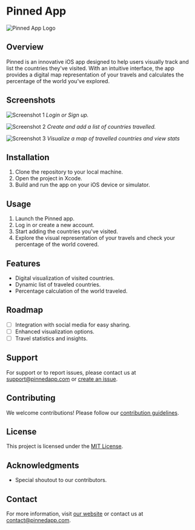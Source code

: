 # Pinned App

![Pinned App Logo](./Assets.xcassets/pinned_logo.imageset/pinned_logo.png?raw=true)

## Overview

Pinned is an innovative iOS app designed to help users visually track and list the countries they've visited. With an intuitive interface, the app provides a digital map representation of your travels and calculates the percentage of the world you've explored.

## Screenshots

![Screenshot 1](./Assets.xcassets/pinned_login.png?raw=true)
*Login or Sign up.*

![Screenshot 2](./Assets.xcassets/pinned_add.png?raw=true)
*Create and add a list of countries travelled.*

![Screenshot 3](./Assets.xcassets/pinned_visited.png?raw=true)
*Visualize a map of travelled countries and view stats*

## Installation

1. Clone the repository to your local machine.
2. Open the project in Xcode.
3. Build and run the app on your iOS device or simulator.

## Usage

1. Launch the Pinned app.
2. Log in or create a new account.
3. Start adding the countries you've visited.
4. Explore the visual representation of your travels and check your percentage of the world covered.

## Features

- Digital visualization of visited countries.
- Dynamic list of traveled countries.
- Percentage calculation of the world traveled.

## Roadmap

- [ ] Integration with social media for easy sharing.
- [ ] Enhanced visualization options.
- [ ] Travel statistics and insights.

## Support

For support or to report issues, please contact us at support@pinnedapp.com or [create an issue](link_to_issue_tracker).

## Contributing

We welcome contributions! Please follow our [contribution guidelines](link_to_contributing.md).

## License

This project is licensed under the [MIT License](link_to_license.md).

## Acknowledgments

- Special shoutout to our contributors.

## Contact

For more information, visit [our website](https://www.pinnedapp.com) or contact us at contact@pinnedapp.com.
